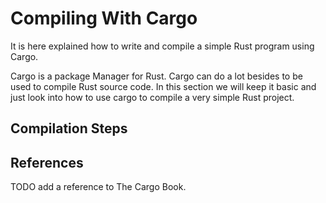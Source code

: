 # Compiling With Cargo

It is here explained how to write and compile a simple Rust program using Cargo.

Cargo is a package Manager for Rust. Cargo can do a lot besides to be used to compile Rust source code. In this section we will keep it basic and just look into how to use cargo to compile a very simple Rust project.

## Compilation Steps

## References

TODO add a reference to The Cargo Book.
